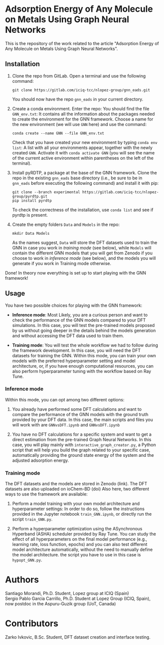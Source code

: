 # Adsorption Energy of Any Molecule on Metals Using Graph Neural Networks

This is the repository of the work related to the article "Adsorption Energy of Any Molecule on Metals Using Graph Neural Networks".
## Installation

1. Clone the repo from GitLab. Open a terminal and use the following command:  

    `git clone https://gitlab.com/iciq-tcc/nlopez-group/gnn_eads.git`  
    
    You should now have the repo ``gnn_eads`` in your current directory.  

2. Create a conda environment. Enter the repo: You should find the file `GNN_env.txt`: It contains all the information about the packages needed to create the environment for the GNN framework. Choose a name for the new environment (we will use `GNN` here) and use the command:  

    `conda create --name GNN --file GNN_env.txt`  
    
    Check that you have created your new environment by typing `conda env list`: A list with all your environments appear, together with the newly created `GNN`. Activate it with `conda activate GNN` (you will see the name of the current active environment within parentheses on the left of the terminal).  

3. Install pyRDTP, a package at the base of the GNN framework. Clone the repo in the existing `gnn_eads` base directory (i.e., be sure to be in `gnn_eads` before executing the following command) and install it with pip:  

    `git clone --branch experimental https://gitlab.com/iciq-tcc/nlopez-group/pyrdtp.git`  
    `pip install pyrdtp`

    To check the correctness of the installation, use `conda list` and see if pyrdtp is present.

4. Create the empty folders `Data` and `Models` in the repo: 

    `mkdir Data Models`

    As the names suggest, `Data` will store the DFT datasets used to train the GNN in case you work in *training mode* (see below), while `Models` will contain the different GNN models that you will get from Zenodo if you choose to work in *inference mode* (see below), and the models you will generate if you work in Training mode otherwise.

Done! In theory now everything is set up to start playing with the GNN framework!  
## Usage

You have two possible choices for playing with the GNN framework:

- **Inference mode**: Most Likely, you are a curious person and want to check the performance of the GNN models compared to your DFT simulations. In this case, you will test the pre-trained models proposed by us without going deeper in the details behind the models generation and without accessing the DFT data used to train them. 

- **Training mode**: You will test the whole workflow we had to follow during the framework development. In this case, you will need the DFT datasets for training the GNN. Within this mode, you can train your own models with the preferred hyperparameter setting and model architecture, or, if you have enough computational resources, you can also perform hyperparameter tuning with the workflow based on Ray Tune.

### Inference mode

Within this mode, you can opt among two different options:

1. You already have performed some DFT calculations and want to compare the performance of the GNN models with the ground truth provided by your DFT data. In this case, the main scripts and files you will work with are `GNNvsDFT.ipynb` and `GNNvsDFT.ipynb`

2. You have no DFT calculations for a specific system and want to get a direct estimation from the pre-trained Graph Neural Networks. In this case, you will play mainly with `interactive_graph_creator.py`, a Python script that will help you build the graph related to your specific case, automatically providing the ground state energy of the system and the adjusted adsorption energy. 
### Training mode

The DFT datasets and the models are stored in Zenodo (link). The DFT datasets are also uploaded on ioChem-BD (doi)
Also here, two different ways to use the framework are available:

1. Perform a model training with your own model architecture and hyperparameter settings: In order to do so, follow the instructions provided in the Jupyter notebook `train_GNN.ipynb`, or directly run the script `train_GNN.py`.

2. Perform a hyperparameter optimization using the ASynchronous Hyperband (ASHA) scheduler provided by Ray Tune. You can study the effect of all hyperparameters on the final model performance (e.g., learning rate, loss function, epochs) and you can also test different model architecture automatically, without the need to manually define the model architecture. the script you have to use in this case is `hypopt_GNN.py`.


# Authors

Santiago Morandi, Ph.D. Student, Lopez group at ICIQ (Spain)  
Sergio Pablo Garcia Carrillo, Ph.D. Student at Lopez Group (ICIQ, Spain), now postdoc in the Aspuru-Guzik group (UoT, Canada)


# Contributors

Zarko Ivkovic, B.Sc. Student, DFT dataset creation and interface testing.

